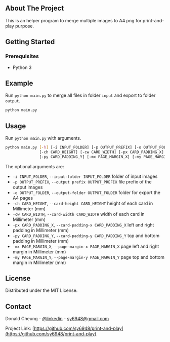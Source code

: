 <!-- ABOUT THE PROJECT -->
## About The Project

This is an helper program to merge multiple images to A4 png for print-and-play purpose.

<!-- GETTING STARTED -->
## Getting Started

### Prerequisites
* Python 3

## Example
Run `python main.py` to merge all files in folder `input` and export to folder `output`.
```sh
python main.py
```

## Usage
Run `python main.py` with arguments.
```sh
python main.py [-h] [-i INPUT_FOLDER] [-p OUTPUT_PREFIX] [-o OUTPUT_FOLDER]
               [-ch CARD_HEIGHT] [-cw CARD_WIDTH] [-px CARD_PADDING_X]
               [-py CARD_PADDING_Y] [-mx PAGE_MARGIN_X] [-my PAGE_MARGIN_Y]
```
The optional arguments are:
- `-i INPUT_FOLDER`, `--input-folder INPUT_FOLDER` 
folder of input images
- `-p OUTPUT_PREFIX`, `--output prefix OUTPUT_PREFIX`
file prefix of the output images
- `-o OUTPUT_FOLDER`, `--output-folder OUTPUT_FOLDER`
folder for export the A4 pages
- `-ch CARD_HEIGHT`, `--card-height CARD_HEIGHT`
height of each card in Millimeter (mm)
- `-cw CARD_WIDTH`, `--card-width CARD_WIDTH`
width of each card in Millimeter (mm)
- `-px CARD_PADDING_X`, `--card-padding-x CARD_PADDING_X`
left and right padding in Millimeter (mm)
- `-py CARD_PADDING_Y`, `--card-padding-y CARD_PADDING_Y`
top and bottom padding in Millimeter (mm)
- `-mx PAGE_MARGIN_X`, `--page-margin-x PAGE_MARGIN_X`
page left and right margin in Millimeter (mm)
- `-my PAGE_MARGIN_Y`, `--page-margin-y PAGE_MARGIN_Y`
page top and bottom margin in Millimeter (mm)

<!-- LICENSE -->
## License

Distributed under the MIT License.

<!-- CONTACT -->
## Contact

Donald Cheung - [@linkedin](https://www.linkedin.com/in/kwan-yau-cheung-sy6948) - sy6948@gmail.com

Project Link: [https://github.com/sy6948/print-and-play](https://github.com/sy6948/print-and-play)

<!-- MARKDOWN LINKS & IMAGES -->
